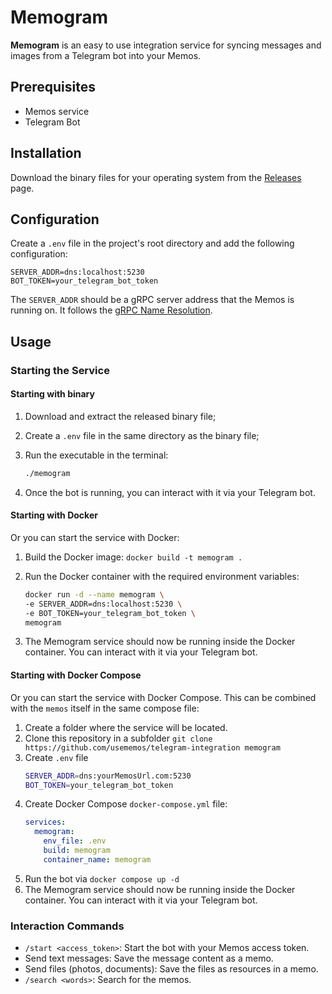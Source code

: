 # Memogram

**Memogram** is an easy to use integration service for syncing messages and images from a Telegram bot into your Memos.

## Prerequisites

- Memos service
- Telegram Bot

## Installation

Download the binary files for your operating system from the [Releases](https://github.com/usememos/telegram-integration/releases) page.

## Configuration

Create a `.env` file in the project's root directory and add the following configuration:

```env
SERVER_ADDR=dns:localhost:5230
BOT_TOKEN=your_telegram_bot_token
```

The `SERVER_ADDR` should be a gRPC server address that the Memos is running on. It follows the [gRPC Name Resolution](https://github.com/grpc/grpc/blob/master/doc/naming.md).

## Usage

### Starting the Service

#### Starting with binary

1. Download and extract the released binary file;
2. Create a `.env` file in the same directory as the binary file;
3. Run the executable in the terminal:

   ```sh
   ./memogram
   ```

4. Once the bot is running, you can interact with it via your Telegram bot.

#### Starting with Docker

Or you can start the service with Docker:

1.  Build the Docker image: `docker build -t memogram .`
2.  Run the Docker container with the required environment variables:

    ```sh
    docker run -d --name memogram \
    -e SERVER_ADDR=dns:localhost:5230 \
    -e BOT_TOKEN=your_telegram_bot_token \
    memogram
    ```

3.  The Memogram service should now be running inside the Docker container. You can interact with it via your Telegram bot.

#### Starting with Docker Compose

Or you can start the service with Docker Compose. This can be combined with the `memos` itself in the same compose file:

1.  Create a folder where the service will be located.
2.  Clone this repository in a subfolder `git clone https://github.com/usememos/telegram-integration memogram`
3.  Create `.env` file
    ```sh
    SERVER_ADDR=dns:yourMemosUrl.com:5230
    BOT_TOKEN=your_telegram_bot_token
    ```
4.  Create Docker Compose `docker-compose.yml` file:
    ```yaml
    services:
      memogram:
        env_file: .env
        build: memogram
        container_name: memogram
    ```
5. Run the bot via `docker compose up -d`
6. The Memogram service should now be running inside the Docker container. You can interact with it via your Telegram bot.

### Interaction Commands

- `/start <access_token>`: Start the bot with your Memos access token.
- Send text messages: Save the message content as a memo.
- Send files (photos, documents): Save the files as resources in a memo.
- `/search <words>`: Search for the memos.
